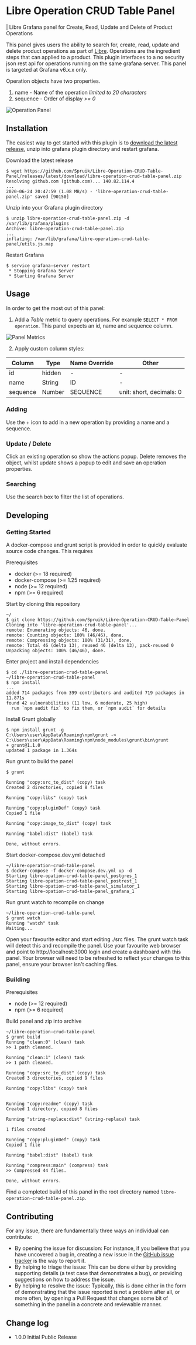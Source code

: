 # Libre Operation CRUD Table Panel

| Libre Grafana panel for Create, Read, Update and Delete of Product Operations

This panel gives users the ability to search for, create, read, update and delete product operations as part of [Libre](https://github.com/Spruik/Libre). Operations are the ingredient steps that can applied to a product. This plugin interfaces to a no security json rest api for operations running on the same grafana server. This panel is targeted at Grafana v6.x.x only.

Operation objects have two properties.

1. name - Name of the operation _limited to 20 characters_
2. sequence - Order of display _>= 0_

![Operation Panel](./docs/libre-operation-crud-table-panel.gif)

## Installation

The easiest way to get started with this plugin is to [download the latest release](https://github.com/Spruik/Libre-Operation-CRUD-Table-Panel/releases/latest/download/libre-operation-crud-table-panel.zip), unzip into grafana plugin directory and restart grafana.

Download the latest release

```shell
$ wget https://github.com/Spruik/Libre-Operation-CRUD-Table-Panel/releases/latest/download/libre-operation-crud-table-panel.zip
Resolving github.com (github.com)... 140.82.114.4
...
2020-06-24 20:47:59 (1.08 MB/s) - 'libre-operation-crud-table-panel.zip' saved [90150]
```

Unzip into your Grafana plugin directory

```shell
$ unzip libre-operation-crud-table-panel.zip -d /var/lib/grafana/plugins
Archive: libre-operation-crud-table-panel.zip
...
inflating: /var/lib/grafana/libre-operation-crud-table-panel/utils.js.map
```

Restart Grafana

```shell
$ service grafana-server restart
 * Stopping Grafana Server
 * Starting Grafana Server
```

## Usage

In order to get the most out of this panel:

1. Add a *Table* metric to query operations. For example `SELECT * FROM operation`. This panel expects an id, name and sequence column.

![Panel Metrics](./docs/libre-operation-crud-table-panel-metrics.png)

2. Apply custom column styles:

| Column   | Type   | Name Override | Other                    |
|----------|--------|---------------|--------------------------|
| id       | hidden |       -       |   -                      |
| name     | String | ID            |   -                      |
| sequence | Number | SEQUENCE      | unit: short, decimals: 0 |

### Adding

Use the + icon to add in a new operation by providing a name and a sequence.

### Update / Delete

Click an existing operation so show the actions popup. Delete removes the object, whilst update shows a popup to edit and save an operation properties.

### Searching

Use the search box to filter the list of operations.

## Developing

### Getting Started

A docker-compose and grunt script is provided in order to quickly evaluate source code changes. This requires

Prerequisites

- docker (>= 18 required)
- docker-compose (>= 1.25 required)
- node (>= 12 required)
- npm (>= 6 required)

Start by cloning this repository

```shell
~/
$ git clone https://github.com/Spruik/Libre-Operation-CRUD-Table-Panel
Cloning into 'libre-operation-crud-table-panel'...
remote: Enumerating objects: 46, done.
remote: Counting objects: 100% (46/46), done.
remote: Compressing objects: 100% (31/31), done.
remote: Total 46 (delta 13), reused 46 (delta 13), pack-reused 0
Unpacking objects: 100% (46/46), done.
```

Enter project and install dependencies

```shell
$ cd ./libre-operation-crud-table-panel
~/libre-operation-crud-table-panel
$ npm install
...
added 714 packages from 399 contributors and audited 719 packages in 11.871s
found 42 vulnerabilities (11 low, 6 moderate, 25 high)
  run `npm audit fix` to fix them, or `npm audit` for details
```

Install Grunt globally

```shell
$ npm install grunt -g
C:\Users\user\AppData\Roaming\npm\grunt -> C:\Users\user\AppData\Roaming\npm\node_modules\grunt\bin\grunt
+ grunt@1.1.0
updated 1 package in 1.364s
```

Run grunt to build the panel

```shell
$ grunt

Running "copy:src_to_dist" (copy) task
Created 2 directories, copied 8 files

Running "copy:libs" (copy) task

Running "copy:pluginDef" (copy) task
Copied 1 file

Running "copy:image_to_dist" (copy) task

Running "babel:dist" (babel) task

Done, without errors.

```

Start docker-compose.dev.yml detached

```shell
~/libre-operation-crud-table-panel
$ docker-compose -f docker-compose.dev.yml up -d
Starting libre-opation-crud-table-panel_postgres_1
Starting libre-opation-crud-table-panel_postrest_1
Starting libre-opation-crud-table-panel_simulator_1
Starting libre-opation-crud-table-panel_grafana_1
```

Run grunt watch to recompile on change

```shell
~/libre-operation-crud-table-panel
$ grunt watch
Running "watch" task
Waiting...
```

Open your favourite editor and start editing ./src files. The grunt watch task will detect this and recompile the panel. Use your favourite web browser and point to http://localhost:3000 login and create a dashboard with this panel. Your browser will need to be refreshed to reflect your changes to this panel, ensure your browser isn't caching files.

### Building

Prerequisites

- node (>= 12 required)
- npm (>= 6 required)

Build panel and zip into archive

```shell
~/libre-operation-crud-table-panel
$ grunt build
Running "clean:0" (clean) task
>> 1 path cleaned.

Running "clean:1" (clean) task
>> 1 path cleaned.

Running "copy:src_to_dist" (copy) task
Created 3 directories, copied 9 files

Running "copy:libs" (copy) task


Running "copy:readme" (copy) task
Created 1 directory, copied 8 files

Running "string-replace:dist" (string-replace) task

1 files created

Running "copy:pluginDef" (copy) task
Copied 1 file

Running "babel:dist" (babel) task

Running "compress:main" (compress) task
>> Compressed 44 files.

Done, without errors.
```

Find a completed build of this panel in the root directory named `libre-operation-crud-table-panel.zip`.

## Contributing

For any issue, there are fundamentally three ways an individual can contribute:

- By opening the issue for discussion: For instance, if you believe that you have uncovered a bug in, creating a new issue in the [GitHub issue tracker](https://github.com/Spruik/Libre-Operation-CRUD-Table-Panel/issues) is the way to report it.
- By helping to triage the issue: This can be done either by providing supporting details (a test case that demonstrates a bug), or providing suggestions on how to address the issue.
- By helping to resolve the issue: Typically, this is done either in the form of demonstrating that the issue reported is not a problem after all, or more often, by opening a Pull Request that changes some bit of something in the panel in a concrete and reviewable manner.

## Change log

- 1.0.0 Initial Public Release
